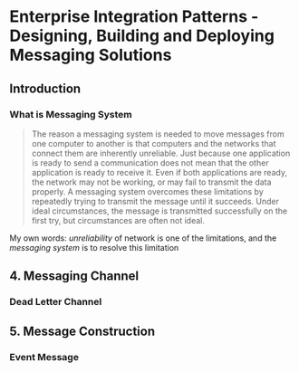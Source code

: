 # Enterprise Integration Patterns - Designing, Building and Deploying Messaging Solutions
## Introduction
### What is Messaging System
> The reason a messaging system is needed to move messages from one computer to another is that computers and the networks that connect them are inherently unreliable. Just because one application is ready to send a communication does not mean that the other application is ready to receive it. Even if both applications are ready, the network may not be working, or may fail to transmit the data properly. A messaging system overcomes these limitations by repeatedly trying to transmit the message until it succeeds. Under ideal circumstances, the message is transmitted successfully on the first try, but circumstances are often not ideal.

My own words: *unreliability* of network is one of the limitations, and the *messaging system* is to resolve this limitation

## 4. Messaging Channel
### Dead Letter Channel

## 5. Message Construction
### Event Message
